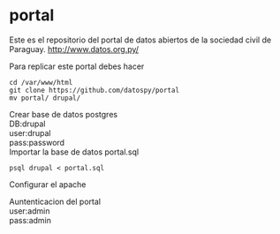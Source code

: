 portal
======

Este es el repositorio del portal de datos abiertos de la sociedad civil de Paraguay.  http://www.datos.org.py/

Para replicar este portal debes hacer 

    cd /var/www/html
    git clone https://github.com/datospy/portal
    mv portal/ drupal/

Crear base de datos postgres  
            DB:drupal  
            user:drupal  
            pass:password  
Importar la base de datos portal.sql

    psql drupal < portal.sql


Configurar el apache   

Auntenticacion del portal   
     user:admin  
     pass:admin 

